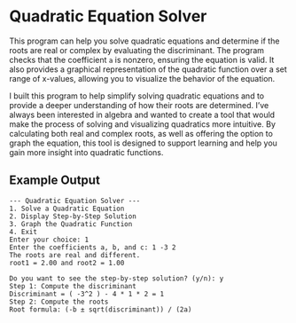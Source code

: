 # Quadratic Equation Solver

This program can help you solve quadratic equations and determine if the roots are real or complex by evaluating the discriminant. The program checks that the coefficient `a` is nonzero, ensuring the equation is valid. It also provides a graphical representation of the quadratic function over a set range of x-values, allowing you to visualize the behavior of the equation.

I built this program to help simplify solving quadratic equations and to provide a deeper understanding of how their roots are determined. I’ve always been interested in algebra and wanted to create a tool that would make the process of solving and visualizing quadratics more intuitive. By calculating both real and complex roots, as well as offering the option to graph the equation, this tool is designed to support learning and help you gain more insight into quadratic functions.

## Example Output
```
--- Quadratic Equation Solver ---
1. Solve a Quadratic Equation
2. Display Step-by-Step Solution
3. Graph the Quadratic Function
4. Exit
Enter your choice: 1
Enter the coefficients a, b, and c: 1 -3 2
The roots are real and different.
root1 = 2.00 and root2 = 1.00

Do you want to see the step-by-step solution? (y/n): y
Step 1: Compute the discriminant
Discriminant = ( -3^2 ) - 4 * 1 * 2 = 1
Step 2: Compute the roots
Root formula: (-b ± sqrt(discriminant)) / (2a)

```


